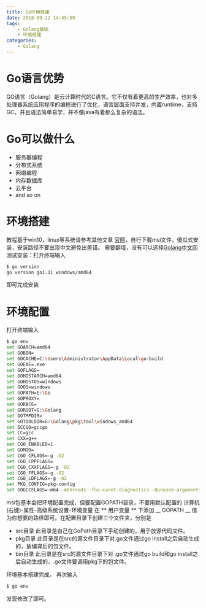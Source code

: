 ```yaml
---
title: Go环境搭建
date: 2018-09-22 14:45:59
tags:
    - Golang基础
    - 环境搭建
categories:
    - Golang
---
```


# Go语言优势
GO语言（Golang）是云计算时代的C语言。它不仅有着更高的生产效率，也对多处理器系统应用程序的编程进行了优化，语言层面支持并发，内置runtime，支持GC，并且语法简单易学，并不像java有着那么复杂的语法。

<!-- more -->

# Go可以做什么
- 服务器编程
- 分布式系统
- 网络编程
- 内存数据库
- 云平台
- and so on

# 环境搭建
教程基于win10，linux等系统请参考其他文章
[官网](https://golang.org/)，自行下载msi文件，傻瓜式安装，安装路径不要出现中文避免出差错。
需要翻墙，没有可以选择[Golang中文网](https://studygolang.com)
测试安装：打开终端输入
``` bash
$ go version
go version go1.11 windows/amd64
```
即可完成安装

# 环境配置
打开终端输入
``` bash
$ go env
set GOARCH=amd64
set GOBIN=
set GOCACHE=C:\Users\Administrator\AppData\Local\go-build
set GOEXE=.exe
set GOFLAGS=
set GOHOSTARCH=amd64
set GOHOSTOS=windows
set GOOS=windows
set GOPATH=E:\Go
set GOPROXY=
set GORACE=
set GOROOT=G:\Golang
set GOTMPDIR=
set GOTOOLDIR=G:\Golang\pkg\tool\windows_amd64
set GCCGO=gccgo
set CC=gcc
set CXX=g++
set CGO_ENABLED=1
set GOMOD=
set CGO_CFLAGS=-g -O2
set CGO_CPPFLAGS=
set CGO_CXXFLAGS=-g -O2
set CGO_FFLAGS=-g -O2
set CGO_LDFLAGS=-g -O2
set PKG_CONFIG=pkg-config
set GOGCCFLAGS=-m64 -mthreads -fno-caret-diagnostics -Qunused-arguments -fmessage-length=0 -fdebug-prefix-map=C:\Users\ADMINI~1\AppData\Local\Temp\go-build669911038=/tmp/go-build -gno-record-gcc-switches
```

msi包基本会把环境配置完成，但要配置GOPATH目录，不要用默认配置的
计算机(右键)-属性-高级系统设置-环境变量
在 ** 用户变量 ** 下添加 __ GOPATH __
值为你想要的路径即可。在配置目录下创建三个文件夹，分别是
- src目录
    此目录是自己在GoPath目录下手动创建的，用于放源代码文件。
- pkg目录
    此目录是在src的源文件目录下对.go文件通过go install之后自动生成的，放编译后的包文件。
- bin目录
    此目录是在src的源文件目录下对 .go文件通过go build和go install之后自动生成的，.go文件要调用pkg下的包文件。

环境基本搭建完成。
再次输入
``` bash
$ go env
```
发现修改了即可。
